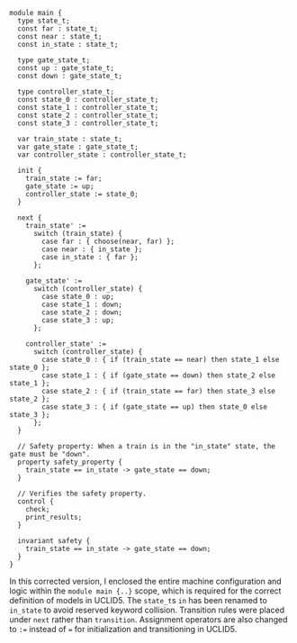 ```ucl
module main {
  type state_t;
  const far : state_t;
  const near : state_t;
  const in_state : state_t;

  type gate_state_t;
  const up : gate_state_t;
  const down : gate_state_t;

  type controller_state_t;
  const state_0 : controller_state_t;
  const state_1 : controller_state_t;
  const state_2 : controller_state_t;
  const state_3 : controller_state_t;

  var train_state : state_t;
  var gate_state : gate_state_t;
  var controller_state : controller_state_t;

  init {
    train_state := far;
    gate_state := up;
    controller_state := state_0;
  }

  next {
    train_state' :=
      switch (train_state) {
        case far : { choose(near, far) };
        case near : { in_state };
        case in_state : { far };
      };

    gate_state' := 
      switch (controller_state) {
        case state_0 : up;
        case state_1 : down;
        case state_2 : down;
        case state_3 : up;
      };

    controller_state' :=
      switch (controller_state) {
        case state_0 : { if (train_state == near) then state_1 else state_0 };
        case state_1 : { if (gate_state == down) then state_2 else state_1 };
        case state_2 : { if (train_state == far) then state_3 else state_2 };
        case state_3 : { if (gate_state == up) then state_0 else state_3 };
      };
  }

  // Safety property: When a train is in the "in_state" state, the gate must be "down".
  property safety_property {
    train_state == in_state -> gate_state == down;
  }
  
  // Verifies the safety property.
  control {
    check;
    print_results;
  }

  invariant safety {
    train_state == in_state -> gate_state == down;
  }
}
```

In this corrected version, I enclosed the entire machine configuration and logic within the `module main {..}` scope, which is required for the correct definition of models in UCLID5. The `state_t`s `in` has been renamed to `in_state` to avoid reserved keyword collision. Transition rules were placed under `next` rather than `transition`. Assignment operators are also changed to `:=` instead of `=` for initialization and transitioning in UCLID5.